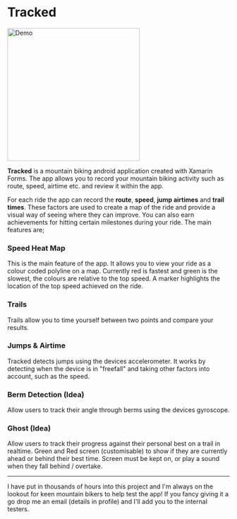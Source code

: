 # Tracked

<img alt="Demo" src="media/demo.gif" width="300" />

**Tracked** is a mountain biking android application created with Xamarin Forms. The app allows you to record your mountain biking activity such as route, speed, airtime etc. and review it within the app.

For each ride the app can record the **route**, **speed**, **jump airtimes** and **trail times**. These factors are used to create a map of the ride and provide a visual way of seeing where they can improve. You can also earn achievements for hitting certain milestones during your ride. The main features are;

### Speed Heat Map

This is the main feature of the app. It allows you to view your ride as a colour coded polyline on a map. Currently red is fastest and green is the slowest, the colours are relative to the top speed. A marker highlights the location of the top speed achieved on the ride.

### Trails

Trails allow you to time yourself between two points and compare your results.

### Jumps & Airtime

Tracked detects jumps using the devices accelerometer. It works by detecting when the device is in "freefall" and taking other factors into account, such as the speed.

### Berm Detection (Idea)

Allow users to track their angle through berms using the devices gyroscope.

### Ghost (Idea)

Allow users to track their progress against their personal best on a trail in realtime. Green and Red screen (customisable) to show if they are currently ahead or behind their best time. Screen must be kept on, or play a sound when they fall behind / overtake.

---

I have put in thousands of hours into this project and I'm always on the lookout for keen mountain bikers to help test the app! If you fancy giving it a go drop me an email (details in profile) and I'll add you to the internal testers.
